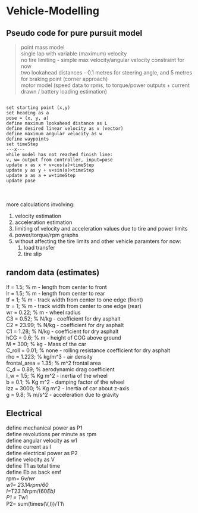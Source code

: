 # Vehicle-Modelling
## Pseudo code for pure pursuit model

> point mass model <br>
> single lap with variable (maximum) velocity <br>
> no tire limiting - simple max velocity/angular velocity constraint for now <br>
> two lookahead distances - 0.1 metres for steering angle, and 5 metres for braking point (corner approach) <br>
> motor model (speed data to rpms, to torque/power outputs + current drawn / battery loading estimation) <br>

<code>
set starting point (x,y)
set heading as a
pose = (x, y, a)
define maximum lookahead distance as L
define desired linear velocity as v (vector)
define maximum angular velocity as w
define waypoints
set timeStep
---x---
while model has not reached finish line:
v, w= output from controller, input=pose
update x as x + v×cos(a)×timeStep
update y as y + v×sin(a)×timeStep
update a as a + w×timeStep
update pose
</code>

<br>
<br>


more calculations involving:  <br>
  1. velocity estimation  <br>
  2. acceleration estimation  <br>
  3. limiting of velocity and acceleration values due to tire and power limits  <br>
  4. power/torque/rpm graphs  <br>
  5. without affecting the tire limits and other vehicle paramters for now:  <br>
      1. load transfer  <br>
      2. tire slip  <br>

## random data (estimates)
lf = 1.5; % m - length from center to front <br>
lr = 1.5; % m - length from center to rear <br>
tf = 1; % m - track width from center to one edge (front) <br>
tr = 1; % m - track width from center to one edge (rear) <br>
wr = 0.22; % m - wheel radius <br>
C3 = 0.52; % N/kg - coefficient for dry asphalt <br>
C2 = 23.99; % N/kg - coefficient for dry asphalt <br>
C1 = 1.28; % N/kg - coefficient for dry asphalt <br>
hCG = 0.6; % m - height of COG above ground <br>
M = 300; % kg - Mass of the car <br>
C_roll = 0.01; % none - rolling resistance coefficient for dry asphalt <br>
rho = 1.223; % kg/m^3 - air density <br>
frontal_area = 1.35; % m^2 frontal area <br>
C_d = 0.89; % aerodynamic drag coefficient <br>
I_w = 1.5; % Kg m^2 - inertia of the wheel <br>
b = 0.1; % Kg m^2 - damping factor of the wheel <br>
Izz = 3000; % Kg m^2 - Inertia of car about z-axis <br>
g = 9.8; % m/s^2 - acceleration due to gravity <br>

## Electrical

define mechanical power as P1\
define revolutions per minute as rpm\
define angular velocity as w1\
define current as I\
define electrical power as P2\
define velocity as V\
define T1 as total time\
define Eb as back emf\
rpm= 6*v/wr\
w1= 2*3.14*rpm/60\
I=T*2*3.14*rpm/(60*Eb)\
P1 = T*w1\
P2= sum(times(V,I))/T1\
